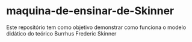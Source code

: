 # maquina-de-ensinar-de-Skinner
Este repositório tem como objetivo demonstrar como funciona o modelo didático do teórico Burrhus Frederic Skinner
